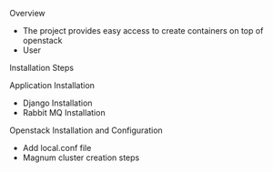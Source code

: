 Overview
- The project provides easy access to create containers on top of openstack
- User 

Installation Steps

Application Installation

- Django Installation
- Rabbit MQ Installation

Openstack Installation and Configuration
- Add local.conf file
- Magnum cluster creation steps
